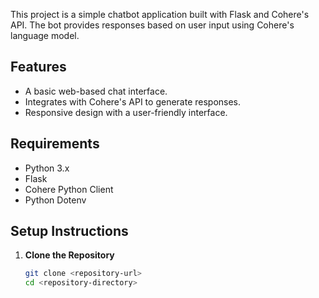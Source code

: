 This project is a simple chatbot application built with Flask and Cohere's API. The bot provides responses based on user input using Cohere's language model.

## Features

- A basic web-based chat interface.
- Integrates with Cohere's API to generate responses.
- Responsive design with a user-friendly interface.

## Requirements

- Python 3.x
- Flask
- Cohere Python Client
- Python Dotenv

## Setup Instructions

1. **Clone the Repository**

   ```bash
   git clone <repository-url>
   cd <repository-directory>
